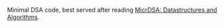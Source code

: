 Minimal DSA code, best served after reading [MicrDSA: Datastructures and Algorithms](https://husseinlezzaik.github.io/2023/07/15/MicroDSA.html).
